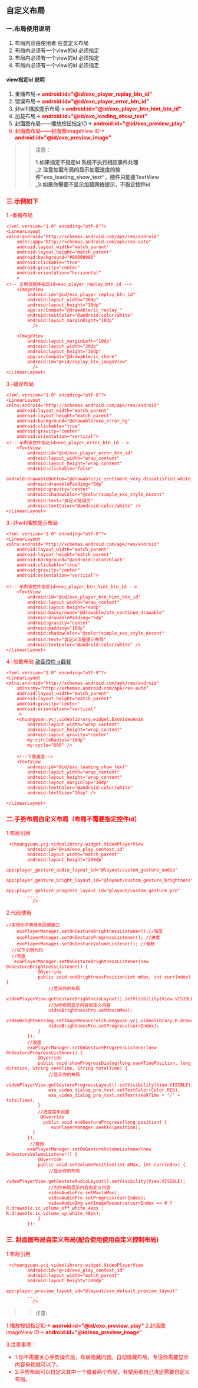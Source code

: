 ## 自定义布局

### 一.布局使用说明
  1. 布局内容由使用者 任意定义布局
  2. 布局内必须有一个view的id 必须指定
  3. 布局内必须有一个view的id 必须指定
  4. 布局内必须有一个view的id 必须指定
 #### view指定id 说明
  1. 重播布局→ **<font color="red">android:id="@id/exo_player_replay_btn_id"</font>**
  2. 错误布局→ **<font color="red">android:id="@id/exo_player_error_btn_id"</font>**
  3. 非wifi播放提示布局→ **<font color="red">android:id="@id/exo_player_btn_hint_btn_id"</font>**
  4. 加载布局→ **<font color="red">android:id="@id/exo_loading_show_text"</font>**
  5. 封面图布局——播放按钮指定ID→ **<font color="red"> android:id="@id/exo_preview_play"<font>**
  6. 封面图布局——封面图imageView ID→ **<font color="red"> android:id="@id/exo_preview_image"<font>**  

 >>注意：
 >>
 >>**1.如果指定不指定id 系统不执行相应事件处理<br/>
          _2.注意加载布局的显示加载速度的控件”exo_loading_show_text“，控件只能是TextView<br/>
          _3.如果你需要不显示加载网络提示，不指定控件id**

 ### 三.示例如下

  1.-重播布局
```
<?xml version="1.0" encoding="utf-8"?>
<LinearLayout xmlns:android="http://schemas.android.com/apk/res/android"
    xmlns:app="http://schemas.android.com/apk/res-auto"
    android:layout_width="match_parent"
    android:layout_height="match_parent"
    android:background="#80000000"
    android:clickable="true"
    android:gravity="center"
    android:orientation="horizontal"
    >
<!-- 示例该控件指定id>exo_player_replay_btn_id -->
    <ImageView
        android:id="@id/exo_player_replay_btn_id"
        android:layout_width="30dp"
        android:layout_height="30dp"
        app:srcCompat="@drawable/ic_replay_"
        android:textColor="@android:color/white"
        android:layout_marginRight="10dp"
          />

    <ImageView
        android:layout_marginLeft="10dp"
        android:layout_width="30dp"
        android:layout_height="30dp"
        app:srcCompat="@drawable/ic_share"
        android:id="@+id/replay_btn_imageView"
          />
</LinearLayout>
```
  3.-错误布局
```
<?xml version="1.0" encoding="utf-8"?>
<LinearLayout xmlns:android="http://schemas.android.com/apk/res/android"
    android:layout_width="match_parent"
    android:layout_height="match_parent"
    android:background="@drawable/exo_error_bg"
    android:clickable="true"
    android:gravity="center"
    android:orientation="vertical">
<!-- 示例该控件指定id>exo_player_error_btn_id -->
    <TextView
        android:id="@id/exo_player_error_btn_id"
        android:layout_width="wrap_content"
        android:layout_height="wrap_content"
        android:clickable="false"
        android:drawableBottom="@drawable/ic_sentiment_very_dissatisfied_white_48px"
        android:drawablePadding="5dp"
        android:gravity="center"
        android:shadowColor="@color/simple_exo_style_Accent"
        android:text="自定义错误页"
        android:textColor="@android:color/white" />
</LinearLayout>
```
  3.-非wifi播放提示布局
```
<?xml version="1.0" encoding="utf-8"?>
<LinearLayout xmlns:android="http://schemas.android.com/apk/res/android"
    android:layout_width="match_parent"
    android:layout_height="match_parent"
    android:background="@android:color/black"
    android:clickable="true"
    android:gravity="center"
    android:orientation="vertical">

<!-- 示例该控件指定id>exo_player_btn_hint_btn_id -->
    <TextView
        android:id="@id/exo_player_btn_hint_btn_id"
        android:layout_width="wrap_content"
        android:layout_height="40dp"
        android:background="@drawable/btn_continue_drawable"
        android:drawablePadding="5dp"
        android:gravity="center"
        android:padding="10dp"
        android:shadowColor="@color/simple_exo_style_Accent"
        android:text="自定义流量提示布局"
        android:textColor="@android:color/white" />
</LinearLayout>
```
  4.-加载布局   [动画控件→戳我](https://github.com/81813780/AVLoadingIndicatorView)
```
<?xml version="1.0" encoding="utf-8"?>
<LinearLayout xmlns:android="http://schemas.android.com/apk/res/android"
    xmlns:my="http://schemas.android.com/apk/res-auto"
    android:layout_width="match_parent"
    android:layout_height="match_parent"
    android:gravity="center"
    android:orientation="vertical"
     >
    <chuangyuan.ycj.videolibrary.widget.ExoVideoAnim
        android:layout_width="wrap_content"
        android:layout_height="wrap_content"
        android:layout_gravity="center"
        my:circleRadius="10dp"
        my:cycle="600" />

    <!--下载速度-->
    <TextView
        android:id="@id/exo_loading_show_text"
        android:layout_width="wrap_content"
        android:layout_height="wrap_content"
        android:layout_marginTop="10dp"
        android:textColor="@android:color/white"
        android:textSize="16sp" />

</LinearLayout>
```
### 二.手势布局自定义布局（布局不需要指定控件id）
1.布局引用
````
 <chuangyuan.ycj.videolibrary.widget.VideoPlayerView
        android:id="@+id/exo_play_context_id"
        android:layout_width="match_parent"
        android:layout_height="200dp"
        app:player_gesture_audio_layout_id="@layout/custom_gesture_audio"
        app:player_gesture_bright_layout_id="@layout/custom_gesture_brightness"
        app:player_gesture_progress_layout_id="@layout/custom_gesture_pro"
        ....
          />
````
2.代码使用
````
//实现你手势信息回调接口
    exoPlayerManager.setOnGestureBrightnessListener();//亮度
    exoPlayerManager.setOnGestureProgressListener(); //进度 
    exoPlayerManager.setOnGestureVolumeListener(); //音频
  //以下示例代码  
  //亮度 
   exoPlayerManager.setOnGestureBrightnessListener(new OnGestureBrightnessListener() {
            @Override
            public void setBrightnessPosition(int mMax, int currIndex) {
                //显示你的布局
                videoPlayerView.getGestureBrightnessLayout().setVisibility(View.VISIBLE);
                //为你布局显示内容自定义内容
                videoBrightnessPro.setMax(mMax);
                videoBrightnessImg.setImageResource(chuangyuan.ycj.videolibrary.R.drawable.ic_brightness_6_white_48px);
                videoBrightnessPro.setProgress(currIndex);
            }
        });
        //进度 
        exoPlayerManager.setOnGestureProgressListener(new OnGestureProgressListener() {
            @Override
            public void showProgressDialog(long seekTimePosition, long duration, String seekTime, String totalTime) {
                //显示你的布局
                videoPlayerView.getGestureProgressLayout().setVisibility(View.VISIBLE);
                exo_video_dialog_pro_text.setTextColor(Color.RED);
                exo_video_dialog_pro_text.setText(seekTime + "/" + totalTime);
            }
            //进度完毕设置
             @Override
              public void endGestureProgress(long position) {
                 exoPlayerManager.seekTo(position);
          }
        });
         //音频
        exoPlayerManager.setOnGestureVolumeListener(new OnGestureVolumeListener() {
            @Override
            public void setVolumePosition(int mMax, int currIndex) {
                //显示你的布局
                videoPlayerView.getGestureAudioLayout().setVisibility(View.VISIBLE);
                //为你布局显示内容自定义内容
                videoAudioPro.setMax(mMax);
                videoAudioPro.setProgress(currIndex);
                videoAudioImg.setImageResource(currIndex == 0 ? R.drawable.ic_volume_off_white_48px : R.drawable.ic_volume_up_white_48px);
            }
        });
````

### 三. 封面图布局自定义布局(配合使用使用自定义控制布局)
  1.布局引用
  ````
   <chuangyuan.ycj.videolibrary.widget.VideoPlayerView
          android:id="@+id/exo_play_context_id"
          android:layout_width="match_parent"
          android:layout_height="200dp"
          app:player_preview_layout_id="@layout/exo_default_preview_layout"
          ....
            />
  ````
  >>注意:
  
  1.播放按钮指定ID→ **<font color="red"> android:id="@id/exo_preview_play"<font>**
  2.封面图imageView ID→ **<font color="red"> android:id="@id/exo_preview_image"<font>**
 

3.注意事项：
  * 1.你不需要关心手势操作后，布局隐藏问题。自动隐藏布局，专注你需要显示内容央视就可以了。
  * 2.手势布局可以自定义其中一个或者两个布局。有使用者自己决定需要自定义布局。
